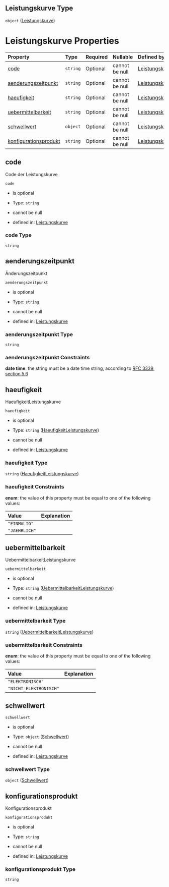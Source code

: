 ## Leistungskurve Type

`object` ([Leistungskurve](leistungskurve.md))

# Leistungskurve Properties

| Property                                        | Type     | Required | Nullable       | Defined by                                                                                                                                                                                                           |
| :---------------------------------------------- | :------- | :------- | :------------- | :------------------------------------------------------------------------------------------------------------------------------------------------------------------------------------------------------------------- |
| [code](#code)                                   | `string` | Optional | cannot be null | [Leistungskurve](leistungskurve-properties-code.md "https://raw.githubusercontent.com/conuti-gmbh/bo4e-schema/master/schemas/v1/com/Leistungskurve.schema.json#/properties/code")                                    |
| [aenderungszeitpunkt](#aenderungszeitpunkt)     | `string` | Optional | cannot be null | [Leistungskurve](leistungskurve-properties-aenderungszeitpunkt.md "https://raw.githubusercontent.com/conuti-gmbh/bo4e-schema/master/schemas/v1/com/Leistungskurve.schema.json#/properties/aenderungszeitpunkt")      |
| [haeufigkeit](#haeufigkeit)                     | `string` | Optional | cannot be null | [Leistungskurve](haeufigkeitleistungskurve.md "https://raw.githubusercontent.com/conuti-gmbh/bo4e-schema/master/schemas/v1/enum/HaeufigkeitLeistungskurve.schema.json#/properties/haeufigkeit")                      |
| [uebermittelbarkeit](#uebermittelbarkeit)       | `string` | Optional | cannot be null | [Leistungskurve](uebermittelbarkeitleistungskurve.md "https://raw.githubusercontent.com/conuti-gmbh/bo4e-schema/master/schemas/v1/enum/UebermittelbarkeitLeistungskurve.schema.json#/properties/uebermittelbarkeit") |
| [schwellwert](#schwellwert)                     | `object` | Optional | cannot be null | [Leistungskurve](schwellwert.md "https://raw.githubusercontent.com/conuti-gmbh/bo4e-schema/master/schemas/v1/com/Schwellwert.schema.json#/properties/schwellwert")                                                   |
| [konfigurationsprodukt](#konfigurationsprodukt) | `string` | Optional | cannot be null | [Leistungskurve](leistungskurve-properties-konfigurationsprodukt.md "https://raw.githubusercontent.com/conuti-gmbh/bo4e-schema/master/schemas/v1/com/Leistungskurve.schema.json#/properties/konfigurationsprodukt")  |

## code

Code der Leistungskurve

`code`

*   is optional

*   Type: `string`

*   cannot be null

*   defined in: [Leistungskurve](leistungskurve-properties-code.md "https://raw.githubusercontent.com/conuti-gmbh/bo4e-schema/master/schemas/v1/com/Leistungskurve.schema.json#/properties/code")

### code Type

`string`

## aenderungszeitpunkt

Änderungszeitpunkt

`aenderungszeitpunkt`

*   is optional

*   Type: `string`

*   cannot be null

*   defined in: [Leistungskurve](leistungskurve-properties-aenderungszeitpunkt.md "https://raw.githubusercontent.com/conuti-gmbh/bo4e-schema/master/schemas/v1/com/Leistungskurve.schema.json#/properties/aenderungszeitpunkt")

### aenderungszeitpunkt Type

`string`

### aenderungszeitpunkt Constraints

**date time**: the string must be a date time string, according to [RFC 3339, section 5.6](https://tools.ietf.org/html/rfc3339 "check the specification")

## haeufigkeit

HaeufigkeitLeistungskurve

`haeufigkeit`

*   is optional

*   Type: `string` ([HaeufigkeitLeistungskurve](haeufigkeitleistungskurve.md))

*   cannot be null

*   defined in: [Leistungskurve](haeufigkeitleistungskurve.md "https://raw.githubusercontent.com/conuti-gmbh/bo4e-schema/master/schemas/v1/enum/HaeufigkeitLeistungskurve.schema.json#/properties/haeufigkeit")

### haeufigkeit Type

`string` ([HaeufigkeitLeistungskurve](haeufigkeitleistungskurve.md))

### haeufigkeit Constraints

**enum**: the value of this property must be equal to one of the following values:

| Value         | Explanation |
| :------------ | :---------- |
| `"EINMALIG"`  |             |
| `"JAEHRLICH"` |             |

## uebermittelbarkeit

UebermittelbarkeitLeistungskurve

`uebermittelbarkeit`

*   is optional

*   Type: `string` ([UebermittelbarkeitLeistungskurve](uebermittelbarkeitleistungskurve.md))

*   cannot be null

*   defined in: [Leistungskurve](uebermittelbarkeitleistungskurve.md "https://raw.githubusercontent.com/conuti-gmbh/bo4e-schema/master/schemas/v1/enum/UebermittelbarkeitLeistungskurve.schema.json#/properties/uebermittelbarkeit")

### uebermittelbarkeit Type

`string` ([UebermittelbarkeitLeistungskurve](uebermittelbarkeitleistungskurve.md))

### uebermittelbarkeit Constraints

**enum**: the value of this property must be equal to one of the following values:

| Value                  | Explanation |
| :--------------------- | :---------- |
| `"ELEKTRONISCH"`       |             |
| `"NICHT_ELEKTRONISCH"` |             |

## schwellwert



`schwellwert`

*   is optional

*   Type: `object` ([Schwellwert](schwellwert.md))

*   cannot be null

*   defined in: [Leistungskurve](schwellwert.md "https://raw.githubusercontent.com/conuti-gmbh/bo4e-schema/master/schemas/v1/com/Schwellwert.schema.json#/properties/schwellwert")

### schwellwert Type

`object` ([Schwellwert](schwellwert.md))

## konfigurationsprodukt

Konfigurationsprodukt

`konfigurationsprodukt`

*   is optional

*   Type: `string`

*   cannot be null

*   defined in: [Leistungskurve](leistungskurve-properties-konfigurationsprodukt.md "https://raw.githubusercontent.com/conuti-gmbh/bo4e-schema/master/schemas/v1/com/Leistungskurve.schema.json#/properties/konfigurationsprodukt")

### konfigurationsprodukt Type

`string`
